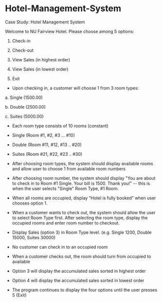 # Hotel-Management-System
Case Study: Hotel Management System

Welcome to NU Fairview Hotel. Please choose among 5 options:

1. Check-in

2. Check-out

3. View Sales (in highest order)

4. View Sales (in lowest order)

5. Exit

- Upon checking in, a customer will choose 1 from 3 room types:

a. Single (1500.00)

b. Double (2500.00)

c. Suites (5000.00)

- Each room type consists of 10 rooms (constant)

- Single (Room #1, #2, #3 ... #10)

- Double (Room #11, #12, #13 .. #20)

- Suites (Room #21, #22, #23 .. #30)

- After choosing room types, the system should display available rooms and allow user to choose 1 from available room numbers

- After choosing room number, the system should display "You are about to check in to Room #1 Single. Your bill is 1500. Thank you!" -- this is when the user selects "Single" Room Type, #1 Room.

- When all rooms are occupied, display “Hotel is fully booked” when user chooses option 1.

- When a customer wants to check out, the system should allow the user to select Room Type first. After selecting the room type, display the occupied rooms and enter room number to checkout.

- Display Sales (option 3) in Room Type level. (e.g. Single 1200, Double 15000, Suites 30000)

- No customer can check in to an occupied room

- When a customer checks out, the room should turn from occupied to available

- Option 3 will display the accumulated sales sorted in highest order

- Option 4 will display the accumulated sales sorted in lowest order

- The program continues to display the four options until the user presses 5 (Exit)
